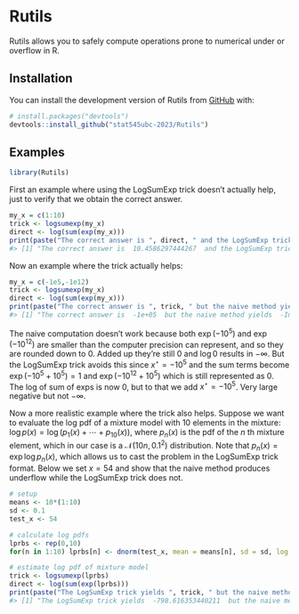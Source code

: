
<!-- README.md is generated from README.Rmd. Please edit that file -->

# Rutils

<!-- badges: start -->
<!-- badges: end -->

Rutils allows you to safely compute operations prone to numerical under
or overflow in R.

## Installation

You can install the development version of Rutils from
[GitHub](https://github.com/) with:

``` r
# install.packages("devtools")
devtools::install_github("stat545ubc-2023/Rutils")
```

## Examples

``` r
library(Rutils)
```

First an example where using the LogSumExp trick doesn’t actually help,
just to verify that we obtain the correct answer.

``` r
my_x = c(1:10)
trick <- logsumexp(my_x)
direct <- log(sum(exp(my_x)))
print(paste("The correct answer is ", direct, " and the LogSumExp trick yields ", trick))
#> [1] "The correct answer is  10.4586297444267  and the LogSumExp trick yields  10.4586297444267"
```

Now an example where the trick actually helps:

``` r
my_x = c(-1e5,-1e12)
trick <- logsumexp(my_x)
direct <- log(sum(exp(my_x)))
print(paste("The correct answer is ", trick, " but the naive method yields ", direct))
#> [1] "The correct answer is  -1e+05  but the naive method yields  -Inf"
```

The naive computation doesn’t work because both $\exp(-10^{5})$ and
$\exp(-10^{12})$ are smaller than the computer precision can represent,
and so they are rounded down to 0. Added up they’re still 0 and $\log 0$
results in $-\infty$. But the LogSumExp trick avoids this since
$x^\star = -10^{5}$ and the sum terms become $\exp(-10^{5}+10^{5})=1$
and $\exp(-10^{12}+10^{5})$ which is still represented as 0. The log of
sum of exps is now 0, but to that we add $x^\star=-10^{5}$. Very large
negative but not $-\infty$.

Now a more realistic example where the trick also helps. Suppose we want
to evaluate the log pdf of a mixture model with 10 elements in the
mixture: $\log p(x) = \log(p_1(x)+\cdots+p_{10}(x))$, where $p_n(x)$ is
the pdf of the $n$ th mixture element, which in our case is a
$\mathcal{N}(10n,0.1^2)$ distribution. Note that
$p_n(x) = \exp\log p_n(x)$, which allows us to cast the problem in the
LogSumExp trick format. Below we set $x=54$ and show that the naive
method produces underflow while the LogSumExp trick does not.

``` r
# setup
means <- 10*(1:10)
sd <- 0.1
test_x <- 54

# calculate log pdfs
lprbs <- rep(0,10)
for(n in 1:10) lprbs[n] <- dnorm(test_x, mean = means[n], sd = sd, log = TRUE)

# estimate log pdf of mixture model
trick <- logsumexp(lprbs)
direct <- log(sum(exp(lprbs)))
print(paste("The LogSumExp trick yields ", trick, " but the naive method yields ", direct))
#> [1] "The LogSumExp trick yields  -798.616353440211  but the naive method yields  -Inf"
```
